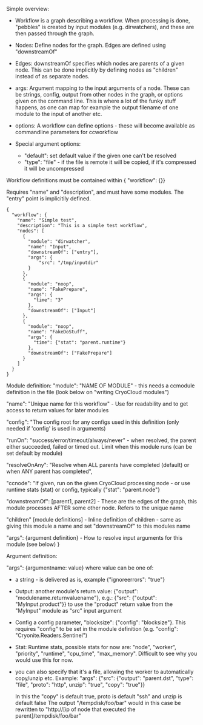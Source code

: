 

Simple overview:

  * Workflow is a graph describing a workflow. When processing is done, "pebbles" is created by 
    input modules (e.g. dirwatchers), and these are then passed through the graph.

  * Nodes: Define nodes for the graph. Edges are defined using "downstreamOf"

  * Edges: downstreamOf specifies which nodes are parents of a given node. This can be done
    implicitly by defining nodes as "children" instead of as separate nodes.

  * args: Argument mapping to the input arguments of a node. These can be strings, config, output
    from other nodes in the graph, or options given on the command line. This is where a lot of the
    funky stuff happens, as one can map for example the output filename of one module to the input
    of another etc.

  * options: A workflow can define options - these will become available as commandline parameters
    for ccworkflow

  * Special argument options: 
     * "default": set default value if the given one can't be resolved
    *  "type": "file" - if the file is remote it will be copied, if it's compressed it will be 
       uncompressed

Workflow definitions must be contained within { "workflow": {<put it here>}}

Requires "name" and "description", and must have some modules. The "entry"
point is implicitily defined.


```
{
  "workflow": {
    "name": "Simple test",
    "description": "This is a simple test workflow",
    "nodes": [
      {
        "module": "dirwatcher",
        "name": "Input",
        "downstreamOf": ["entry"],
        "args": {
            "src": "/tmp/inputdir"
        }
      },
      {
        "module": "noop",
        "name": "FakePrepare",
        "args": {
          "time": "3"
        },
        "downstreamOf": ["Input"]
      },
      {
        "module": "noop",
        "name": "FakeDoStuff",
        "args": {
          "time": {"stat": "parent.runtime"}
        },
        "downstreamOf": ["FakePrepare"]
      }
    ]
  }
}
```

Module definition:
  "module": "NAME OF MODULE" - this needs a ccmodule definition in the file (look below on "writing CryoCloud modules")

  "name": "Unique name for this workflow" - Use for readability and to get access to return values for later modules

  "config": "The config root for any configs used in this definition (only needed if 'config' is used in arguments)

  "runOn": "success/error/timeout/always/never" - when resolved, the parent either succeeded, failed or timed out. Limit when this module runs (can be set default by module)

  "resolveOnAny": "Resolve when ALL parents have completed (default) or when ANY parent has completed",

  "ccnode": "If given, run on the given CryoCloud processing node - or use runtime stats (stat) or config, typically {"stat": "parent.node"}

  "downstreamOf": [parent1, parent2] - These are the edges of the graph, this module processes AFTER some other node. Refers to the unique name

  "children" [module definitions] - Inline definition of children - same as giving this module a name and set "downstreamOf" to this modules name

  "args": {argument definition} - How to resolve input arguments for this module (see below)
}


Argument definition:

"args": {argumentname: value} where value can be one of:

  * a string - is delivered as is, example {"ignoreerrors": "true"}
  * Output: another module's return value: {"output": "modulename.returnvaluename"}, e.g.: {"src": {"output": "MyInput.product"}} to use the "product" return value from the "MyInput" module as "src" input argument
  * Config a config parameter, "blocksize": {"config": "blocksize"}. This requires "config" to be set in the module definition (e.g. "config": "Cryonite.Readers.Sentinel")
  * Stat: Runtime stats, possible stats for now are: "node", "worker", "priority", "runtime", "cpu_time", "max_memory". Difficult to see why you would use this for now.

  * you can also specify that it's a file, allowing the worker to automatically copy/unzip etc. Example:
     "args": {"src": {"output": "parent.dst", "type": "file", "proto": "http", unzip": "true", "copy": "true"}}

     In this the "copy" is default true, proto is default "ssh" and unzip is default false 
     The output "/tempdisk/foo/bar" would in this case be rewritten to "http://[ip of node that executed the parent]/tempdisk/foo/bar"


